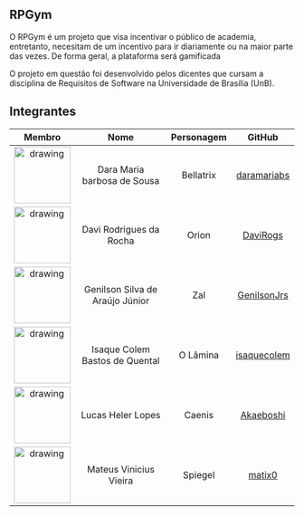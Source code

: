 ## RPGym

O RPGym é um projeto que visa incentivar o público de academia, entretanto, necesitam de um incentivo para ir diariamente ou na maior parte das vezes. De forma geral, a plataforma será gamificada

O projeto em questão foi desenvolvido pelos dicentes que cursam a disciplina de Requisitos de Software na Universidade de Brasília (UnB).

## Integrantes

<center>
<span>

| Membro | Nome                                   | Personagem                                          | GitHub                     |
| :------------: | :--------------------------------------: | :-----------------------------------------------: | :--------------------------: |
<img src="https://github.com/daramariabs.png" alt="drawing" width="100px"/> | Dara Maria barbosa de Sousa | Bellatrix | [daramariabs](https://github.com/daramariabs) |
<img src="https://github.com/DaviRogs.png" alt="drawing" width="100px"/> | Davi Rodrigues da Rocha | Orion | [DaviRogs](https://github.com/DaviRogs)  |
<img src="https://github.com/GenilsonJrs.png" alt="drawing" width="100px"/> | Genilson Silva de Araújo Júnior | Zal | [GenilsonJrs](https://github.com/GenilsonJrs) |
<img src="https://github.com/isaquecolem.png" alt="drawing" width="100px"/> | Isaque Colem Bastos de Quental | O Lâmina | [isaquecolem](https://github.com/isaquecolem) |
<img src="https://github.com/Akaeboshi.png" alt="drawing" width="100px"/> | Lucas Heler Lopes  | Caenis | [Akaeboshi](https://github.com/Akaeboshi) |
<img src="https://github.com/matix0.png" alt="drawing" width="100px"/>| Mateus Vinicius Vieira  | Spiegel | [matix0](https://github.com/matix0) |

</span>
</center>